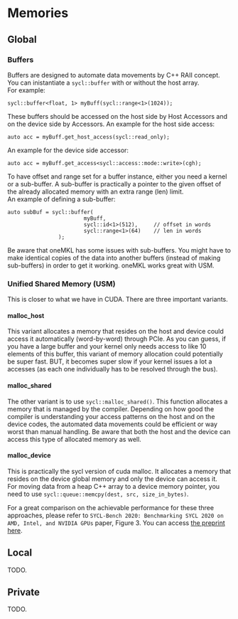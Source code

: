 # Memories
## Global
### Buffers
Buffers are designed to automate data movements by C++ RAII concept.  
You can inistantiate a `sycl::buffer` with or without the host array.  
For example:
```
sycl::buffer<float, 1> myBuff(sycl::range<1>(1024));
```
These buffers should be accessed on the host side by Host Accessors and on the device side by Accessors.
An example for the host side access:
```
auto acc = myBuff.get_host_access(sycl::read_only);
```
An example for the device side accessor:
```
auto acc = myBuff.get_access<sycl::access::mode::write>(cgh);
```

To have offset and range set for a buffer instance, either you need a kernel or a sub-buffer. A sub-buffer is practically a pointer to the given offset of the already allocated memory with an extra range (len) limit.  
An example of defining a sub-buffer:  
```
auto subBuf = sycl::buffer(
                        myBuff,
                        sycl::id<1>(512),     // offset in words
                        sycl::range<1>(64)    // len in words
                );
```
Be aware that oneMKL has some issues with sub-buffers. You might have to make identical copies of the data into another buffers (instead of making sub-buffers) in order to get it working. oneMKL works great with USM.

### Unified Shared Memory (USM)
This is closer to what we have in CUDA. There are three important variants. 
#### malloc_host
This variant allocates a memory that resides on the host and device could access it automatically (word-by-word) through PCIe. As you can guess, if you have a large buffer and your kernel only needs access to like 10 elements of this buffer, this variant of memory allocation could potentially be super fast. BUT, it becomes super slow if your kernel issues a lot a accesses (as each one individually has to be resolved through the bus).

#### malloc_shared
The other variant is to use `sycl::malloc_shared()`. This function allocates a memory that is managed by the compiler. Depending on how good the compiler is understanding your access patterns on the host and on the device codes, the automated data movements could be efficient or way worst than manual handling.
Be aware that both the host and the device can access this type of allocated memory as well.

#### malloc_device
This is practically the sycl version of cuda malloc. It allocates a memory that resides on the device global memory and only the device can access it.  
For moving data from a heap C++ array to a device memory pointer, you need to use `sycl::queue::memcpy(dest, src, size_in_bytes)`.

For a great comparison on the achievable performance for these three approaches, please refer to `SYCL-Bench 2020: Benchmarking SYCL 2020 on AMD, Intel, and NVIDIA GPUs` paper, Figure 3. You can access [the preprint here](https://cosenza.eu/papers/CrisciIWOCL24.pdf).


## Local
TODO.

## Private
TODO.

